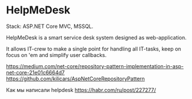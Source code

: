 # HelpMeDesk

Stack: ASP.NET Core MVC, MSSQL.

HelpMeDesk is a smart service desk system designed as web-application. 

It allows IT-crew to make a single point for handling all IT-tasks, keep on focus on 'em and simplify user callbacks.

https://medium.com/net-core/repository-pattern-implementation-in-asp-net-core-21e01c6664d7
https://github.com/kilicars/AspNetCoreRepositoryPattern

Как мы написали helpdesk
https://habr.com/ru/post/227277/
